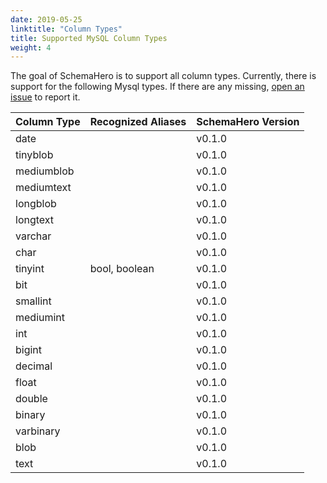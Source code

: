 ```yaml
---
date: 2019-05-25
linktitle: "Column Types"
title: Supported MySQL Column Types
weight: 4
---
```


The goal of SchemaHero is to support all column types. 
Currently, there is support for the following Mysql types. 
If there are any missing, [open an issue](https://github.com/schemahero/schemahero/issues/new) to report it.

| Column Type | Recognized Aliases | SchemaHero Version |
|-------------|--------------------|--------------------|
| date | | v0.1.0 |
| tinyblob | | v0.1.0 |
| mediumblob | | v0.1.0 |
| mediumtext | | v0.1.0 |
| longblob | | v0.1.0 |
| longtext | | v0.1.0 |
| varchar | | v0.1.0 |
| char | | v0.1.0 |
| tinyint | bool, boolean | v0.1.0
| bit | | v0.1.0 |
| smallint | | v0.1.0 |
| mediumint | | v0.1.0 |
| int | | v0.1.0 |
| bigint | | v0.1.0 |
| decimal | | v0.1.0 |
| float | | v0.1.0 |
| double | | v0.1.0 |
| binary | | v0.1.0 |
| varbinary | | v0.1.0 |
| blob | | v0.1.0 |
| text | | v0.1.0 |

